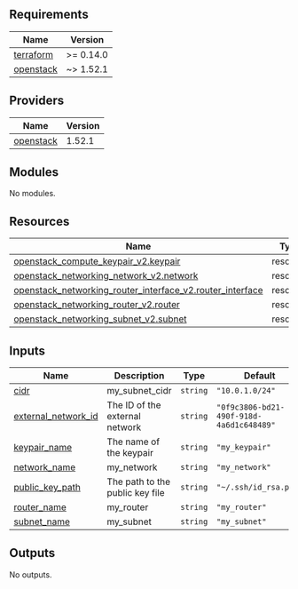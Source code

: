 ## Requirements

| Name | Version |
|------|---------|
| <a name="requirement_terraform"></a> [terraform](#requirement\_terraform) | >= 0.14.0 |
| <a name="requirement_openstack"></a> [openstack](#requirement\_openstack) | ~> 1.52.1 |

## Providers

| Name | Version |
|------|---------|
| <a name="provider_openstack"></a> [openstack](#provider\_openstack) | 1.52.1 |

## Modules

No modules.

## Resources

| Name | Type |
|------|------|
| [openstack_compute_keypair_v2.keypair](https://registry.terraform.io/providers/terraform-provider-openstack/openstack/latest/docs/resources/compute_keypair_v2) | resource |
| [openstack_networking_network_v2.network](https://registry.terraform.io/providers/terraform-provider-openstack/openstack/latest/docs/resources/networking_network_v2) | resource |
| [openstack_networking_router_interface_v2.router_interface](https://registry.terraform.io/providers/terraform-provider-openstack/openstack/latest/docs/resources/networking_router_interface_v2) | resource |
| [openstack_networking_router_v2.router](https://registry.terraform.io/providers/terraform-provider-openstack/openstack/latest/docs/resources/networking_router_v2) | resource |
| [openstack_networking_subnet_v2.subnet](https://registry.terraform.io/providers/terraform-provider-openstack/openstack/latest/docs/resources/networking_subnet_v2) | resource |

## Inputs

| Name | Description | Type | Default | Required |
|------|-------------|------|---------|:--------:|
| <a name="input_cidr"></a> [cidr](#input\_cidr) | my\_subnet\_cidr | `string` | `"10.0.1.0/24"` | no |
| <a name="input_external_network_id"></a> [external\_network\_id](#input\_external\_network\_id) | The ID of the external network | `string` | `"0f9c3806-bd21-490f-918d-4a6d1c648489"` | no |
| <a name="input_keypair_name"></a> [keypair\_name](#input\_keypair\_name) | The name of the keypair | `string` | `"my_keypair"` | no |
| <a name="input_network_name"></a> [network\_name](#input\_network\_name) | my\_network | `string` | `"my_network"` | no |
| <a name="input_public_key_path"></a> [public\_key\_path](#input\_public\_key\_path) | The path to the public key file | `string` | `"~/.ssh/id_rsa.pub"` | no |
| <a name="input_router_name"></a> [router\_name](#input\_router\_name) | my\_router | `string` | `"my_router"` | no |
| <a name="input_subnet_name"></a> [subnet\_name](#input\_subnet\_name) | my\_subnet | `string` | `"my_subnet"` | no |

## Outputs

No outputs.


